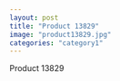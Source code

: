 ```yaml
---
layout: post
title: "Product 13829"
image: "product13829.jpg"
categories: "category1"
---
```

Product 13829
